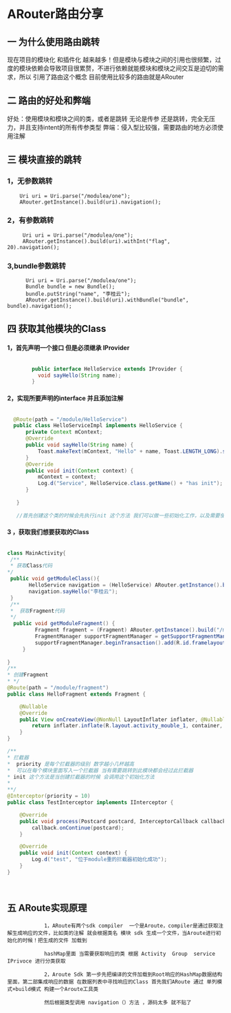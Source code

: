 # ARouter路由分享
## 一 为什么使用路由跳转
  现在项目的模块化 和插件化 越来越多！但是模块与模块之间的引用也很频繁，过度的模块依赖会导致项目很累赘，不进行依赖就能模块和模块之间交互是迫切的需求，所以
  引用了路由这个概念 目前使用比较多的路由就是ARouter
 ## 二 路由的好处和弊端
  好处：使用模块和模块之间的类，或者是跳转 无论是传参 还是跳转，完全无压力，并且支持intent的所有传参类型
  弊端：侵入型比较强，需要路由的地方必须使用注解
 ## 三 模块直接的跳转
  ### 1，无参数跳转
        Uri uri = Uri.parse("/modulea/one");
        ARouter.getInstance().build(uri).navigation();
 ### 2，有参数跳转
         Uri uri = Uri.parse("/modulea/one");
         ARouter.getInstance().build(uri).withInt("flag", 20).navigation();
 ### 3,bundle参数跳转
          Uri uri = Uri.parse("/modulea/one");
          Bundle bundle = new Bundle();
          bundle.putString("name", "李桂云");
          ARouter.getInstance().build(uri).withBundle("bundle", bundle).navigation();
## 四 获取其他模块的Class

   #### 1，首先声明一个接口 但是必须继承 IProvider
   
   ```java
   
           public interface HelloService extends IProvider {
             void sayHello(String name);
           }
```
   #### 2，实现所要声明的interface 并且添加注解
  
   ```java
   
     @Route(path = "/module/HelloService")
     public class HelloServiceImpl implements HelloService {
         private Context mContext;
         @Override
         public void sayHello(String name) {
             Toast.makeText(mContext, "Hello" + name, Toast.LENGTH_LONG).show();
         }
         @Override
         public void init(Context context) {
             mContext = context;
             Log.d("Service", HelloService.class.getName() + "has init");
         }
         
      }
      
      //首先创建这个类的时候会先执行init 这个方法 我们可以做一些初始化工作，以及需要使用上下文 context 
   ```
   #### 3 ，获取我们想要获取的Class
   
   ```java
   
   class MainActivity{
    /**
    * 获取Class代码
   */
    public void getModuleClass(){
          HelloService navigation = (HelloService) ARouter.getInstance().build("/module/HelloService").navigation();
          navigation.sayHello("李桂云");
    }
    /**
    *  获取Fragment代码
    */
     public void getModuleFragment() {
            Fragment fragment = (Fragment) ARouter.getInstance().build("/module/fragment").navigation();
            FragmentManager supportFragmentManager = getSupportFragmentManager();
            supportFragmentManager.beginTransaction().add(R.id.framelayout, fragment).commit();
        }
    
   }
   /**
   * 创建Fragment
   * */
   @Route(path = "/module/fragment")
   public class HelloFragment extends Fragment {
   
       @Nullable
       @Override
       public View onCreateView(@NonNull LayoutInflater inflater, @Nullable ViewGroup container, @Nullable Bundle savedInstanceState) {
           return inflater.inflate(R.layout.activity_mouble_1, container, false);
       }
   }
   
   /**
   * 拦截器
   *  priority 是每个拦截器的级别 数字越小几杯越高
   *  可以在每个模块里面写入一个拦截器 当有需要跳转到此模块都会经过此拦截器
   * init 这个方法是当创建拦截器的时候 会调用这个初始化方法
   * 
   **/
   @Interceptor(priority = 10)
   public class TestInterceptor implements IInterceptor {
   
       @Override
       public void process(Postcard postcard, InterceptorCallback callback) {
           callback.onContinue(postcard);
       }
   
       @Override
       public void init(Context context) {
           Log.d("test", "位于module重的拦截器初始化成功");
       }
   }
   
                 
   ```        
   ## 五  ARoute实现原理
    
                1，ARoute有两个sdk compiler  一个是Aroute，compiler是通过获取注解生成响应的文件，比如类的注解 就会根据类名 模块 sdk 生成一个文件，当Aroute进行初始化的时候！把生成的文件 加载到
                
                hashMap里面 当需要获取响应的类 根据 Activity  Group  service IPrivoce 进行分类获取
                
                2，Aroute Sdk 第一步先把编译的文件加载到Root响应的HashMap数据结构里面，第二部集成响应的数据 在数据列表中寻找响应的Class 首先我们ARoute 通过 单列模式+build模式 构建一个Aroute工具类
                
                然后根据类型调用 navigation（）方法 ，源码太多 就不贴了 
              
   

       
